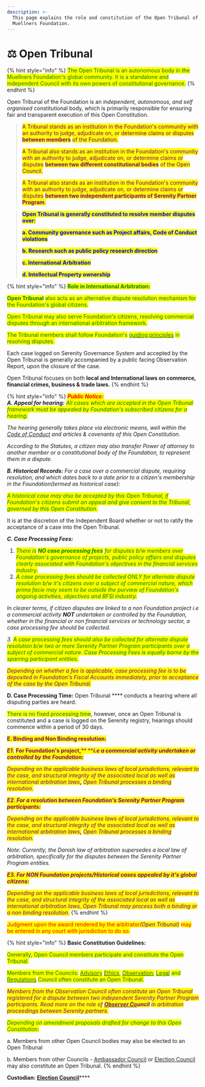 ```yaml
---
description: >-
  This page explains the role and constitution of the Open Tribunal of the
  Muellners Foundation.
---
```


# ⚖ Open Tribunal

{% hint style="info" %}
<mark style="color:green;">The Open Tribunal is an autonomous body in the Muellners Foundation's global community. It is a standalone and independent Council with its own powers of constitutional governance.</mark>&#x20;
{% endhint %}

Open Tribunal of the Foundation is an _independent, autonomous, and self organised_ constitutional body, which is primarily responsible for ensuring fair and transparent execution of this Open Constitution.

> <mark style="color:purple;">A Tribunal stands as an institution in the Foundation's community with an authority to judge, adjudicate on, or determine claims or disputes</mark> <mark style="color:purple;"></mark><mark style="color:purple;">**between members**</mark> <mark style="color:purple;"></mark><mark style="color:purple;">of the Foundation.</mark>
>
> <mark style="color:purple;">A Tribunal also stands as an institution in the Foundation's community with an authority to judge, adjudicate on, or determine claims or disputes</mark> <mark style="color:purple;"></mark><mark style="color:purple;">**between two different constitutional bodies**</mark> <mark style="color:purple;"></mark><mark style="color:purple;">of the Open Council.</mark>&#x20;
>
> <mark style="color:purple;">A Tribunal also stands as an institution in the Foundation's community with an authority to judge, adjudicate on, or determine claims or disputes</mark> <mark style="color:purple;"></mark><mark style="color:purple;">**between two independent participants of Serenity Partner Program**</mark><mark style="color:purple;">.</mark>

> <mark style="color:blue;">**Open Tribunal is generally constituted to resolve member disputes over:**</mark>
>
> <mark style="color:blue;">**a. Community governance such as Project affairs, Code of Conduct violations**</mark>&#x20;
>
> <mark style="color:blue;">**b. Research such as public policy research direction**</mark>
>
> <mark style="color:blue;">**c. International Arbitration**</mark>
>
> <mark style="color:blue;">**d. Intellectual Property ownership**</mark>&#x20;

{% hint style="info" %}
<mark style="color:green;">**Role in International Arbitration:**</mark>

<mark style="color:green;">**Open Tribunal**</mark> <mark style="color:green;"></mark><mark style="color:green;">also acts as an alternative dispute resolution mechanism for the Foundation's global citizens.</mark>&#x20;



<mark style="color:green;">Open Tribunal may also serve Foundation's citizens, resolving commercial disputes through an international arbitration framework.</mark>

<mark style="color:green;">The Tribunal members shall follow Foundation's</mark> [<mark style="color:green;">guiding principles</mark>](../guiding-principles.md) <mark style="color:green;">in resolving disputes.</mark>

<mark style="color:green;"></mark>

Each case logged on Serenity Governance System and accepted by the Open Tribunal is generally accompanied by a public facing Observation Report, upon the closure of the case.

Open Tribunal focuses on both **local and International laws on commerce, financial crimes, business & trade laws.**
{% endhint %}

{% hint style="info" %}
_<mark style="color:red;">**Public Notice:**</mark>_ \
_**A. Appeal for hearing:** <mark style="color:green;">All cases which are accepted in the Open Tribunal framework must be appealed by Foundation's subscribed citizens for a hearing.</mark>_&#x20;

_The hearing generally takes place via electronic means, well within the_ [_Code of Conduct_](../code-of-conduct.md) _and articles & covenants of this Open Constitution._&#x20;

_According to the Statutes, a citizen may also transfer Power of attorney to another member or a constitutional body of the Foundation, to represent them in a dispute._

_**B. Historical Records:** For a case over a commercial dispute, requiring resolution, and which dates back to a date prior to a citizen's membership in the Foundation(termed as historical case):_&#x20;

_<mark style="color:green;">A historical case may also be accepted by this Open Tribunal, if Foundation's citizens submit an appeal and give consent to the Tribunal, governed by this Open Constitution.</mark>_

It is at the discretion of the Independent Board whether or not to ratify the acceptance of a case into the Open Tribunal.&#x20;

_**C. Case Processing Fees:**_

1. _<mark style="color:green;">There is</mark> <mark style="color:green;"></mark><mark style="color:green;">**NO case processing fees**</mark> <mark style="color:green;"></mark><mark style="color:green;">for disputes b/w members over Foundation's governance of projects, public policy affairs and disputes clearly associated with Foundation's objectives in the financial services industry.</mark>_
2. _<mark style="color:green;">A case processing fees should be collected ONLY for alternate dispute resolution b/w it's citizens over a subject of commercial nature, which prima facie may seem to be outside the purview of Foundation's ongoing activities, objectives and BFSI industry.</mark>_ &#x20;

_In clearer terms, if citizen disputes are linked to a non Foundation project i.e a commercial activity **NOT** undertaken or controlled by the Foundation, whether in the financial or non financial services or technology sector, a case processing fee should be collected._

_3. <mark style="color:green;">A case processing fees should also be collected for alternate dispute resolution b/w two or more Serenity Partner Program participants over a subject of commercial nature. Case Processing Fees is equally borne by the sparring participant entities.</mark>_

_<mark style="color:purple;">Depending on whether a fee is applicable, case processing fee is to be deposited in Foundation's Fiscal Accounts immediately, prior to acceptance of the case by the Open Tribunal.</mark>_

**D. Case Processing Time:** Open Tribunal **** conducts a hearing where all disputing parties are heard.&#x20;

<mark style="color:green;">There is no fixed processing time</mark>, however, once an Open Tribunal is constituted and a case is logged on the Serenity registry, hearings should commence within a period of 30 days. &#x20;

<mark style="color:purple;">**E. Binding and Non Binding resolution:**</mark>&#x20;

_<mark style="color:purple;"></mark>_

_<mark style="color:purple;">**E1.**</mark> <mark style="color:purple;"></mark><mark style="color:purple;"></mark>_ <mark style="color:purple;"></mark><mark style="color:purple;">**For Foundation's project,**</mark><mark style="color:purple;">** **</mark>_<mark style="color:purple;">**i.e a commercial activity undertaken or controlled by the Foundation:**</mark>_

_<mark style="color:purple;">Depending on the applicable business laws of local jurisdictions, relevant to the case, and structural integrity of the associated local as well as international arbitration laws</mark>_<mark style="color:purple;">**,**</mark> <mark style="color:purple;"></mark>_<mark style="color:purple;">Open Tribunal processes a binding resolution.</mark>_

_<mark style="color:purple;">**E2. For a resolution between Foundation's Serenity Partner Program participants:**</mark>_

_<mark style="color:purple;">Depending on the applicable business laws of local jurisdictions, relevant to the case, and structural integrity of the associated local as well as international arbitration laws</mark>_<mark style="color:purple;">**,**</mark> <mark style="color:purple;"></mark>_<mark style="color:purple;">Open Tribunal processes a binding resolution.</mark>_

_Note: Currently, the Danish law of arbitration supersedes a local law of arbitration, specifically for the disputes between the Serenity Partner Program entities._

_<mark style="color:purple;">**E3. For NON Foundation projects/Historical cases appealed by it's global citizens:**</mark>_

_<mark style="color:purple;">Depending on the applicable business laws of local jurisdictions, relevant to the case, and structural integrity of the associated local as well as international arbitration laws, Open Tribunal may process both a binding or a non binding resolution.</mark>_
{% endhint %}

<mark style="color:red;">Judgment upon the award rendered by the arbitrator</mark>_<mark style="color:red;"><mark style="color:purple;">(Open Tribunal)<mark style="color:purple;"></mark>_ <mark style="color:red;"></mark><mark style="color:red;">may be entered in any court with jurisdiction to do so.</mark>

{% hint style="info" %}
**Basic Constitution Guidelines:**

<mark style="color:green;">Generally, Open Council members participate and constitute the Open Tribunal.</mark>&#x20;

<mark style="color:green;">Members from the Councils:</mark> [<mark style="color:green;">Advisory</mark>](advisory-council.md) <mark style="color:green;"></mark> [<mark style="color:green;">Ethics</mark>](ethics-council.md)<mark style="color:green;">,</mark> [<mark style="color:green;">Observation</mark>](observers-council.md)<mark style="color:green;">,</mark> [<mark style="color:green;">Legal</mark>](legal-council/) <mark style="color:green;">and</mark> [<mark style="color:green;">Regulations</mark>](regulations-council/) <mark style="color:green;">Council often constitute an Open Tribunal.</mark>

_<mark style="color:purple;">Members from the Observation Council often constitute an Open Tribunal registered for a dispute between two independent Serenity Partner Program participants. Read more on the role of</mark>_ [_<mark style="color:purple;">**Observer Co**</mark>_](observers-council.md#role-of-observer-committee-members-in-open-tribunal-for-arbitrations-between-disputing-participants)_<mark style="color:purple;">**uncil**</mark> <mark style="color:purple;"></mark><mark style="color:purple;">in arbitration proceedings between Serenity partners.</mark>_

_<mark style="color:green;">Depending on amendment proposals drafted for change to this Open Constitution:</mark>_

a. Members from other Open Council bodies may also be elected to an Open Tribunal&#x20;

b. Members from other Councils - [Ambassador Council](ambassador-council.md) or [Election Council](election-council.md) may also constitute an Open Tribunal.
{% endhint %}

**Custodian:** [**Election Council**](election-council.md)****
